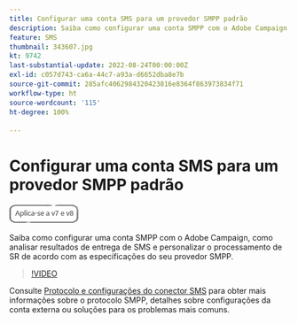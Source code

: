 ```yaml
---
title: Configurar uma conta SMS para um provedor SMPP padrão
description: Saiba como configurar uma conta SMPP com o Adobe Campaign, como analisar resultados de entrega de SMS e personalizar o processamento de SR de acordo com as especificações do seu provedor SMPP. 
feature: SMS
thumbnail: 343607.jpg
kt: 9742
last-substantial-update: 2022-08-24T00:00:00Z
exl-id: c057d743-ca6a-44c7-a93a-d6652dba8e7b
source-git-commit: 285afc4062984320423816e8364f863973834f71
workflow-type: ht
source-wordcount: '115'
ht-degree: 100%

---
```


# Configurar uma conta SMS para um provedor SMPP padrão

![Se aplica a: V7 e V8](../assets/V7-V8-stamp.png)

Saiba como configurar uma conta SMPP com o Adobe Campaign, como analisar resultados de entrega de SMS e personalizar o processamento de SR de acordo com as especificações do seu provedor SMPP.

>[!VIDEO](https://video.tv.adobe.com/v/343607?quality=12)

Consulte [Protocolo e configurações do conector SMS](https://experienceleague.adobe.com/docs/campaign-classic/using/sending-messages/sending-messages-on-mobiles/sms-protocol.html?lang=pt-BR#sending-messages) para obter mais informações sobre o protocolo SMPP, detalhes sobre configurações da conta externa ou soluções para os problemas mais comuns.
